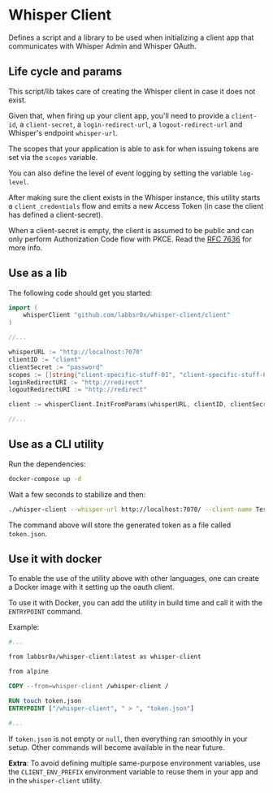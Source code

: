 # Whisper Client

Defines a script and a library to be used when initializing a client app that communicates with Whisper Admin and Whisper OAuth.

## Life cycle and params

This script/lib takes care of creating the Whisper client in case it does not exist.

Given that, when firing up your client app, you'll need to provide a `client-id`, a `client-secret`, a `login-redirect-url`, a `logout-redirect-url` and Whisper's endpoint `whisper-url`. 

The scopes that your application is able to ask for when issuing tokens are set via the `scopes` variable.

You can also define the level of event logging by setting the variable `log-level`.

After making sure the client exists in the Whisper instance, this utility starts a `client_credentials` flow and emits a new Access Token (in case the client has defined a client-secret).

When a client-secret is empty, the client is assumed to be public and can only perform Authorization Code flow with PKCE. Read the [RFC 7636](https://tools.ietf.org/html/rfc7636) for more info.

## Use as a lib

The following code should get you started:

```go
import (
    whisperClient "github.com/labbsr0x/whisper-client/client"
)

//...

whisperURL := "http://localhost:7070"
clientID := "client"
clientSecret := "password"
scopes := []string{"client-specific-stuff-01", "client-specific-stuff-02"}
loginRedirectURI := "http://redirect"
logoutRedirectURI := "http://redirect"

client := whisperClient.InitFromParams(whisperURL, clientID, clientSecret, loginRedirectURI, logoutRedirectURI, scopes)

//...
```

## Use as a CLI utility

Run the dependencies:

```bash
docker-compose up -d
```

Wait a few seconds to stabilize and then:

```bash
./whisper-client --whisper-url http://localhost:7070/ --client-name TesteApp --client-id teste --client-secret teste123 --public-url http://test.com --login-redirect-url  http://test.com/login --logout-redirect-url http://test.com/logout --scopes offline,openid,test1,test2 --log-level debug  > token.json
```

The command above will store the generated token as a file called `token.json`.

## Use it with docker

To enable the use of the utility above with other languages, one can create a Docker image with it setting up the oauth client.

To use it with Docker, you can add the utility in build time and call it with the `ENTRYPOINT` command.

Example:

```dockerfile
#...

from labbsr0x/whisper-client:latest as whisper-client

from alpine

COPY --from=whisper-client /whisper-client /

RUN touch token.json
ENTRYPOINT ["/whisper-client", " > ", "token.json"]

#...
```

If `token.json` is not empty or `null`, then everything ran smoothly in your setup. Other commands will become available in the near future.

**Extra**: To avoid defining multiple same-purpose environment variables, use the `CLIENT_ENV_PREFIX` environment variable to reuse them in your app and in the `whisper-client` utility.